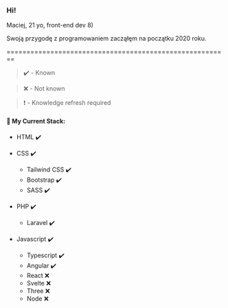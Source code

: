 ### Hi!

Maciej, 21 yo, front-end dev 8)

Swoją przygodę z programowaniem zacząłęm na początku 2020 roku.

========================================================

>:heavy_check_mark: - Known 

>:x: - Not known  
 
> :exclamation: - Knowledge refresh required

#### :dart: My Current Stack:

- HTML :heavy_check_mark:
- CSS :heavy_check_mark:
    - Tailwind CSS :heavy_check_mark:
    - Bootstrap :heavy_check_mark:
    - SASS :heavy_check_mark:

- PHP :heavy_check_mark:
    - Laravel :heavy_check_mark:

- Javascript :heavy_check_mark:
    - Typescript :heavy_check_mark:
    - Angular :heavy_check_mark:
    - React :x:
    - Svelte :x:
    - Three :x:
    - Node :x:

